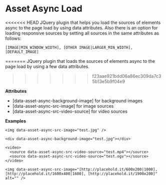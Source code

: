 Asset Async Load
================

<<<<<<< HEAD
JQuery plugin that helps you load the sources of elements async to the page load by using data attributes. Also there is an option for loading responsive sources by setting all sources in the same attributes as follows:

```
[IMAGE|MIN_WINDOW_WIDTH], [OTHER IMAGE|LARGER_MIN_WIDTH], [DEFAULT_IMAGE]
```
=======
JQuery plugin that loads the sources of elements async to the page load by using a few data attributes.
>>>>>>> f23aae921bdd06a86ec309da7c35b13e5b9f04e9

__Attributes__
- [data-asset-async-background-image] for background images
- [data-asset-async-src-image] for image sources
- [data-asset-async-src-video-source] for video sources

__Examples__
```
<img data-asset-async-src-image="test.jpg" />

<div data-asset-async-background-image="test.jpg"></div>

<video>
  <source data-asset-async-src-video-source="test.mp4"></source>
  <source data-asset-async-src-video-source="test.ogv"></source>
</video>

<img data-asset-async-src-image="[http://placehold.it/600x200|1000], [http://placehold.it/1600x400|1600], [http://placehold.it/1900x200]" alt="" />
```
